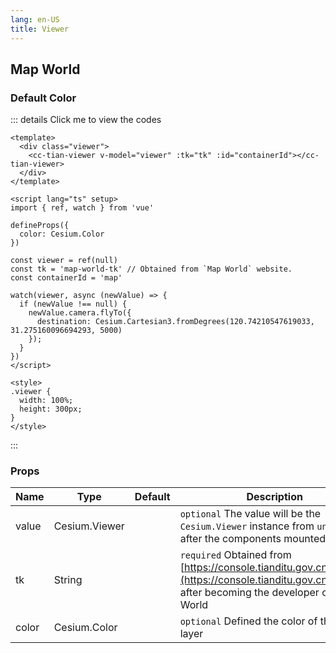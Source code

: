 ```yaml
---
lang: en-US
title: Viewer
---
```


## Map World

### Default Color

<TianViewer></TianViewer>

::: details Click me to view the codes

```vue
<template>
  <div class="viewer">
    <cc-tian-viewer v-model="viewer" :tk="tk" :id="containerId"></cc-tian-viewer>
  </div>
</template>

<script lang="ts" setup>
import { ref, watch } from 'vue'

defineProps({
  color: Cesium.Color
})

const viewer = ref(null)
const tk = 'map-world-tk' // Obtained from `Map World` website.
const containerId = 'map'

watch(viewer, async (newValue) => {
  if (newValue !== null) {
    newValue.camera.flyTo({
      destination: Cesium.Cartesian3.fromDegrees(120.74210547619033, 31.275160096694293, 5000)
    });
  }
})
</script>

<style>
.viewer {
  width: 100%;
  height: 300px;
}
</style>
```

:::

### Props

<!-- prettier-ignore -->
| Name | Type | Default | Description |
| ---- | ---- | ------- | ----------- |
| value | Cesium.Viewer |  | `optional` The value will be the `Cesium.Viewer` instance from `undefined` after the components mounted |
| tk | String |  | `required` Obtained from [https://console.tianditu.gov.cn/api/key](https://console.tianditu.gov.cn/api/key) after becoming the developer of Map World |
| color | Cesium.Color |  | `optional` Defined the color of the base layer |
